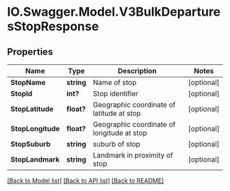 # IO.Swagger.Model.V3BulkDeparturesStopResponse
## Properties

Name | Type | Description | Notes
------------ | ------------- | ------------- | -------------
**StopName** | **string** | Name of stop | [optional] 
**StopId** | **int?** | Stop identifier | [optional] 
**StopLatitude** | **float?** | Geographic coordinate of latitude at stop | [optional] 
**StopLongitude** | **float?** | Geographic coordinate of longitude at stop | [optional] 
**StopSuburb** | **string** | suburb of stop | [optional] 
**StopLandmark** | **string** | Landmark in proximity of stop | [optional] 

[[Back to Model list]](../README.md#documentation-for-models) [[Back to API list]](../README.md#documentation-for-api-endpoints) [[Back to README]](../README.md)

